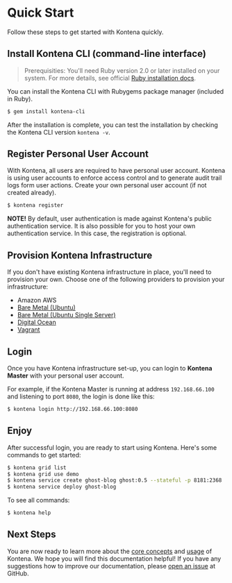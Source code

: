 # Quick Start

Follow these steps to get started with Kontena quickly.

## Install Kontena CLI (command-line interface)

> Prerequisities: You'll need Ruby version 2.0 or later installed on your system. For more details, see official [Ruby installation docs](https://www.ruby-lang.org/en/documentation/installation/).

You can install the Kontena CLI with Rubygems package manager (included in Ruby).

```sh
$ gem install kontena-cli
```

After the installation is complete, you can test the installation by checking the Kontena CLI version `kontena -v`.

## Register Personal User Account

With Kontena, all users are required to have personal user account. Kontena is using user accounts to enforce access control and to generate audit trail logs form user actions. Create your own personal user account (if not created already).

```sh
$ kontena register
```

**NOTE!** By default, user authentication is made against Kontena's public authentication service. It is also possible for you to host your own authentication service. In this case, the registration is optional.

## Provision Kontena Infrastructure

If you don't have existing Kontena infrastructure in place, you'll need to provision your own. Choose one of the following providers to provision your infrastructure:

* Amazon AWS
* [Bare Metal (Ubuntu)](deploy-baremetal-ubuntu.md)
* [Bare Metal (Ubuntu Single Server)](deploy-baremetal-ubuntu-mini.md)
* [Digital Ocean](deploy-do.md)
* [Vagrant](deploy-vagrant.md)

## Login

Once you have Kontena infrastructure set-up, you can login to **Kontena Master** with your personal user account.

For example, if the Kontena Master is running at address `192.168.66.100` and listening to port `8080`, the login is done like this:

```sh
$ kontena login http://192.168.66.100:8080
```

## Enjoy

After successful login, you are ready to start using Kontena. Here's some commands to get started:

```sh
$ kontena grid list                                                       # list all available Kontena Grids
$ kontena grid use demo                                                   # the name of Kontena Grid you want to use, in this case "demo"
$ kontena service create ghost-blog ghost:0.5 --stateful -p 8181:2368     # create stateful "ghost-blog" service, expose port 8181
$ kontena service deploy ghost-blog                                       # deploy "ghost-blog" service
```

To see all commands:

```sh
$ kontena help
```

## Next Steps

You are now ready to learn more about the [core concepts](../core-concepts) and [usage](../using-kontena) of Kontena. We hope you will find this documentation helpful! If you have any suggestions how to improve our documentation, please [open an issue](https://github.com/kontena/kontena/issues) at GitHub.